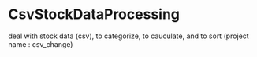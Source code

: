 # CsvStockDataProcessing
deal with stock data (csv), to categorize, to cauculate, and  to sort (project name : csv_change)
